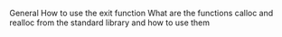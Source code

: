 General
How to use the exit function
What are the functions calloc and realloc from the standard library and how to use them

